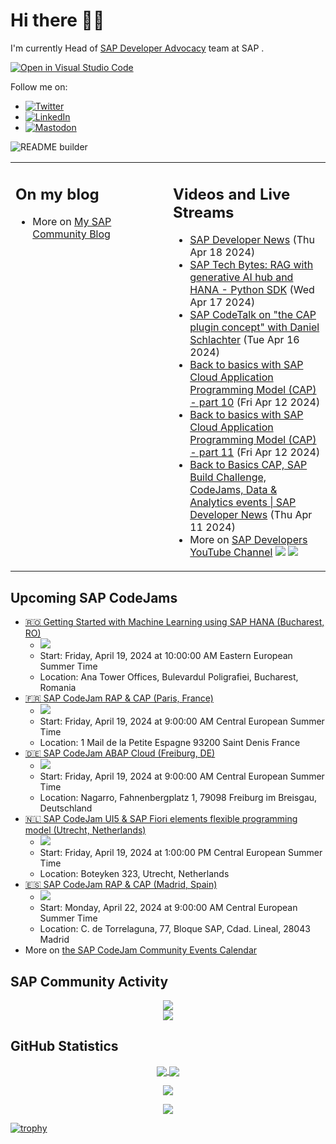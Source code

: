 
# Hi there 👋🏼

I'm currently Head of [SAP Developer Advocacy](https://developers.sap.com/developer-advocates.html) team at SAP .

[![Open in Visual Studio Code](https://img.shields.io/badge/Made%20for-VSCode-1f425f.svg)](https://github.dev/jung-thomas/jung-thomas)

Follow me on:
- <a href="https://twitter.com/thomas_jung"><img alt="Twitter" src="https://img.shields.io/badge/thomas_jung-%231DA1F2.svg?style=for-the-badge&logo=Twitter&logoColor=white"/></a>
- <a href="https://www.linkedin.com/in/thomasjungsap/"><img alt="LinkedIn" src="https://img.shields.io/badge/linkedin-%230077B5.svg?style=for-the-badge&logo=linkedin&logoColor=white"/></a>
- <a rel="me" href="https://mastodon.cloud/@thomas_jung"><img alt="Mastodon" src="https://img.shields.io/mastodon/follow/109262551990174478?domain=https%3A%2F%2Fmastodon.cloud%2F&style=social"/></a>

![README builder](https://github.com/jung-thomas/jung-thomas/workflows/README%20builder/badge.svg)

<table><tr><td valign="top" width="50%">
 
## On my blog
- More on [My SAP Community Blog](https://community.sap.com/t5/user/viewprofilepage/user-id/139)
</td>
  
<td valign="top" width="50%">
  
## Videos and Live Streams
- [SAP Developer News](https://www.youtube.com/watch?v=FVAali4nfLQ) (Thu Apr 18 2024)
- [SAP Tech Bytes: RAG with generative AI hub and HANA - Python SDK](https://www.youtube.com/watch?v=QEnk-z_x2Nw) (Wed Apr 17 2024)
- [SAP CodeTalk on "the CAP plugin concept" with Daniel Schlachter](https://www.youtube.com/watch?v=cG-cMqAhqyQ) (Tue Apr 16 2024)
- [Back to basics with SAP Cloud Application Programming Model (CAP) - part 10](https://www.youtube.com/watch?v=BwL_2qAPYsc) (Fri Apr 12 2024)
- [Back to basics with SAP Cloud Application Programming Model (CAP) - part 11](https://www.youtube.com/watch?v=UvkwVGt8L2g) (Fri Apr 12 2024)
- [Back to Basics CAP, SAP Build Challenge, CodeJams, Data & Analytics events | SAP Developer News](https://www.youtube.com/watch?v=3gAvEGa5Mt0) (Thu Apr 11 2024)
- More on [SAP Developers YouTube Channel](https://www.youtube.com/channel/UCNfmelKDrvRmjYwSi9yvrMg) ![](https://img.shields.io/youtube/channel/views/UCNfmelKDrvRmjYwSi9yvrMg) ![](https://img.shields.io/youtube/channel/subscribers/UCNfmelKDrvRmjYwSi9yvrMg)
</td></tr></table>

## Upcoming SAP CodeJams
- [🇷🇴 Getting Started with Machine Learning using SAP HANA (Bucharest, RO)](https://community.sap.com/t5/sap-codejam/getting-started-with-machine-learning-using-sap-hana-bucharest-ro/ev-p/13650492)
  - <img src="https://community.sap.com/t5/image/serverpage/image-id/94710i4C6F7C3CB355E41F/image-size/thumb?v=v2&px=150" />
  - Start: Friday, April 19, 2024 at 10:00:00 AM Eastern European Summer Time
  - Location: Ana Tower Offices, Bulevardul Poligrafiei, Bucharest, Romania
- [🇫🇷 SAP CodeJam RAP & CAP (Paris, France)](https://community.sap.com/t5/sap-codejam/sap-codejam-rap-amp-cap-paris-france/ev-p/13623989)
  - <img src="https://community.sap.com/t5/image/serverpage/image-id/73495i304770A1B1FBA041/image-size/thumb?v=v2&px=150" />
  - Start: Friday, April 19, 2024 at 9:00:00 AM Central European Summer Time
  - Location: 1 Mail de la Petite Espagne 93200 Saint Denis France
- [🇩🇪 SAP CodeJam ABAP Cloud (Freiburg, DE)](https://community.sap.com/t5/sap-codejam/sap-codejam-abap-cloud-freiburg-de/ev-p/13607073)
  - <img src="https://community.sap.com/t5/image/serverpage/image-id/66153i88F5D6294D4BCB1B/image-size/thumb?v=v2&px=150" />
  - Start: Friday, April 19, 2024 at 9:00:00 AM Central European Summer Time
  - Location: Nagarro, Fahnenbergplatz 1, 79098 Freiburg im Breisgau, Deutschland
- [🇳🇱 SAP CodeJam UI5 & SAP Fiori elements flexible programming model (Utrecht, Netherlands)](https://community.sap.com/t5/sap-codejam/sap-codejam-ui5-amp-sap-fiori-elements-flexible-programming-model-utrecht/ev-p/13614294)
  - <img src="https://community.sap.com/t5/image/serverpage/image-id/68697iA8588B9B5BFB0CF8/image-size/thumb?v=v2&px=150" />
  - Start: Friday, April 19, 2024 at 1:00:00 PM Central European Summer Time
  - Location: Boteyken 323, Utrecht, Netherlands
- [🇪🇸 SAP CodeJam RAP & CAP (Madrid, Spain)](https://community.sap.com/t5/sap-codejam/sap-codejam-rap-amp-cap-madrid-spain/ev-p/13624000)
  - <img src="https://community.sap.com/t5/image/serverpage/image-id/73497i2203964A0D9AFFE7/image-size/thumb?v=v2&px=150" />
  - Start: Monday, April 22, 2024 at 9:00:00 AM Central European Summer Time
  - Location: C. de Torrelaguna, 77, Bloque SAP, Cdad. Lineal, 28043 Madrid
- More on [the SAP CodeJam Community Events Calendar](https://groups.community.sap.com/t5/sap-codejam/eb-p/codejam-events)

## SAP Community Activity
<p align = "center">
<a href="https://community.sap.com/t5/user/viewprofilepage/user-id/139">
  <img align="center" src="https://devrel-tools-prod-scn-badges-srv.cfapps.eu10.hana.ondemand.com/activity/139" />
</a>
</br>
<a href="https://community.sap.com/t5/user/viewprofilepage/user-id/139">
  <img align="center" src="https://devrel-tools-prod-scn-badges-srv.cfapps.eu10.hana.ondemand.com/showcaseBadges/139/1570/674/384/900/390" />
</a>
</p>

## GitHub Statistics
<p align = "center">
<a href="https://github.com/anuraghazra/github-readme-stats">
  <img align="center" src="https://github-readme-stats.vercel.app/api?username=jung-thomas&count_private=true&show_icons=true&theme=dark&line_height=27" />
</a>
<a href="https://github.com/anuraghazra/github-readme-stats">
  <img align="center" src="https://github-readme-stats.vercel.app/api/top-langs/?username=jung-thomas&show_icons=true&theme=dark" />
</a>
</p>

<p align = "center">
 <img  src="https://github-readme-streak-stats.herokuapp.com/?user=jung-thomas&show_icons=true&locale=en&layout=compact&theme=dark&line_height=0" />
</p> 

<p align = "center">
 <img src="https://activity-graph.herokuapp.com/graph?username=jung-thomas&theme=redical">
</p> 

[![trophy](https://github-profile-trophy.vercel.app/?username=jung-thomas&theme=onedark)](https://github.com/ryo-ma/github-profile-trophy)


